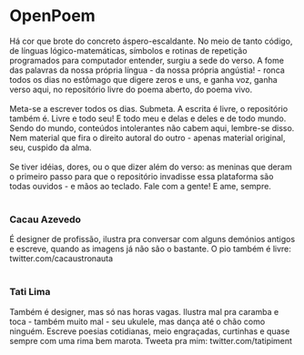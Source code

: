 # OpenPoem

Há cor que brote do concreto áspero-escaldante. No meio de tanto código, de línguas lógico-matemáticas, símbolos e rotinas de repetição programados para computador entender, surgiu a sede do verso. A fome das palavras da nossa própria língua - da nossa própria angústia! - ronca todos os dias no estômago que digere zeros e uns, e ganha voz, ganha verso aqui, no repositório livre do poema aberto, do poema vivo.
<br/><br/>
Meta-se a escrever todos os dias. Submeta. A escrita é livre, o repositório também é. Livre e todo seu! E todo meu e delas e deles e de todo mundo. Sendo do mundo, conteúdos intolerantes não cabem aqui, lembre-se disso. Nem material que fira o direito autoral do outro - apenas material original, seu, cuspido da alma.
<br/><br/>
Se tiver idéias, dores, ou o que dizer além do verso: as meninas que deram o primeiro passo para que o repositório invadisse essa plataforma são todas ouvidos - e mãos ao teclado. Fale com a gente! E ame, sempre.
<br/><br/>
### Cacau Azevedo
É designer de profissão, ilustra pra conversar com alguns demónios antigos e escreve, quando as imagens já não são o bastante. O pio também é livre: twitter.com/cacaustronauta
<br/><br/>
### Tati Lima
Também é designer, mas só nas horas vagas. Ilustra mal pra caramba e toca - também muito mal - seu ukulele, mas dança até o chão como ninguém. Escreve poesias cotidianas, meio engraçadas, curtinhas e quase sempre com uma rima bem marota. 
Tweeta pra mim: twitter.com/tatipiment
